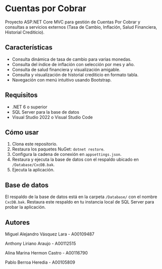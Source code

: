 # Cuentas por Cobrar
Proyecto ASP.NET Core MVC para gestión de Cuentas Por Cobrar y consultas a servicios externos (Tasa de Cambio, Inflación, Salud Financiera, Historial Crediticio).

## Características

- Consulta dinámica de tasa de cambio para varias monedas.
- Consulta del índice de inflación con selección por mes y año.
- Consulta de salud financiera y visualización amigable.
- Consulta y visualización de historial crediticio en formato tabla.
- Navegación con menú intuitivo usando Bootstrap.

## Requisitos

- .NET 6 o superior
- SQL Server para la base de datos
- Visual Studio 2022 o Visual Studio Code

## Cómo usar

1. Clona este repositorio.
2. Restaura los paquetes NuGet: `dotnet restore`.
3. Configura la cadena de conexión en `appsettings.json`.
4. Restaura y ejecuta la base de datos con el respaldo ubicado en `/Database/CxcDB.bak`.
5. Ejecuta la aplicación.

## Base de datos

El respaldo de la base de datos está en la carpeta `/Database/` con el nombre `CxcDB.bak`. Restaura este respaldo en tu instancia local de SQL Server para probar la aplicación.

## Autores

Miguel Alejandro Vásquez Lara - A00109487

Anthony Liriano Araujo - A00112515

Alina Marina Hermon Castro - A00116790

Pablo Berroa Heredia - A00105809
